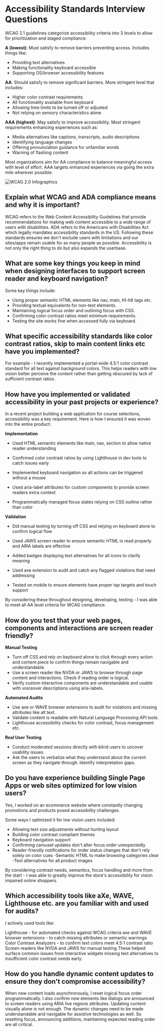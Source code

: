 # Accessibility Standards Interview Questions

WCAG 2.1 guidelines categorize accessibility criteria into 3 levels to allow for prioritization and staged compliance:

**A (lowest)**: 
Must satisfy to remove barriers preventing access. Includes things like:
- Providing text alternatives 
- Making functionality keyboard accessible
- Supporting OS/browser accessibility features 

**AA**: 
Should satisfy to remove significant barriers. More stringent level that includes: 
- Higher color contrast requirements  
- All functionality available from keyboard 
- Allowing time limits to be turned off or adjusted
- Not relying on sensory characteristics alone 

**AAA (highest)**: 
May satisfy to improve accessibility. Most stringent requirements enhancing experiences such as:
- Media alternatives like captions, transcripts, audio descriptions
- Identifying language changes
- Offering pronunciation guidance for unfamiliar words
- Warning of flashing content

Most organizations aim for AA compliance to balance meaningful access with level of effort. AAA targets enhanced experiences via going the extra mile wherever possible.

![WCAG 2.0 Infographics](https://external-content.duckduckgo.com/iu/?u=https%3A%2F%2Fhurix.com%2Fwp-content%2Fuploads%2F2017%2F07%2FWCAG_Standards-at-a-glance_Infographic-1-1024x465.jpg&f=1&nofb=1&ipt=ebce42e867e4ccb60caf8ed4772a338afef04ba2db3b04b020b64c9d78cf8b88&ipo=images)

## Explain what WCAG and ADA compliance means and why it is important?
WCAG refers to the Web Content Accessibility Guidelines that provide recommendations for making web content accessible to a wide range of users with disabilities. ADA refers to the Americans with Disabilities Act which legally mandates accessibility standards in the US.
Following these standards ensures we don't exclude users with limitations and our sites/apps remain usable for as many people as possible. Accessibility is not only the right thing to do but also expands the userbase.

## What are some key things you keep in mind when designing interfaces to support screen reader and keyboard navigation?
Some key things include:

- Using proper semantic HTML elements like nav, main, h1-h6 tags etc.
- Providing textual equivalents for non-text elements.
- Maintaining logical focus order and outlining focus with CSS.
- Confirming color contrast ratios meet minimum requirements.
- Testing the site works fine when accessed fully via keyboard.

## What specific accessibility standards like color contrast ratios, skip to main content links etc have you implemented?
For example - I recently implemented a portal-wide 4.5:1 color contrast standard for all text against background colors. This helps readers with low vision better perceive the content rather than getting obscured by lack of sufficient contrast ratios.

## How have you implemented or validated accessibility in your past projects or experience?
In a recent project building a web application for course selections, accessibility was a key requirement. Here is how I ensured it was woven into the entire product:

**Implementation**

- Used HTML semantic elements like main, nav, section to allow native reader understanding

- Confirmed color contrast ratios by using Lighthouse in dev tools to catch issues early

- Implemented keyboard navigation so all actions can be triggered without a mouse

- Used aria-label attributes for custom components to provide screen readers extra context

- Programmatically managed focus states relying on CSS outline rather than color

**Validation**

- Did manual testing by turning off CSS and relying on keyboard alone to confirm logical flow

- Used JAWS screen reader to ensure semantic HTML is read properly and ARIA labels are effective

- Added badges displaying text alternatives for all icons to clarify meaning

- Used axe extension to audit and catch any flagged violations that need addressing

- Tested on mobile to ensure elements have proper tap targets and touch support

By considering these throughout designing, developing, testing - I was able to meet all AA level criteria for WCAG compliance.

## How do you test that your web pages, components and interactions are screen reader friendly?
**Manual Testing**

- Turn off CSS and rely on keyboard alone to click through every action and content piece to confirm things remain navigable and understandable.
- Use a screen reader like NVDA or JAWS to browse through page content and interactions. Check if reading order is logical.
- Verify custom interactive components are understandable and usable with voiceover descriptions using aria-labels.

**Automated Audits**

- Use axe or WAVE browser extensions to audit for violations and missing attributes like alt text.
- Validate content is readable with Natural Language Processing API tools.
- Lighthouse accessibility checks for color contrast, focus management etc.

**Real User Testing**

- Conduct moderated sessions directly with blind users to uncover usability issues.
- Ask the users to verbalize what they understand about the current screen as they navigate through. Identify interpretation gaps.

## Do you have experience building Single Page Apps or web sites optimized for low vision users?
Yes, I worked on an ecommerce website where constantly changing promotions and products posed accessibility challenges.

Some ways I optimized it for low vision users included:

- Allowing text size adjustments without hurting layout
- Building color contrast compliant themes
- Keyboard navigation support
- Confirming carousel updates don't alter focus order unexpectedly
- Reader-friendly notifications for order status changes that don't rely solely on color cues -Semantic HTML to make browsing categories clear -Text alternatives for all product images

By considering contrast needs, semantics, focus handling and more from the start - I was able to greatly improve the store's accessibility for vision impaired online shoppers.

## Which accessibility tools like aXe, WAVE, Lighthouse etc. are you familiar with and used for audits?
I actively used tools like:

Lighthouse - for automated checks against WCAG criteria
axe and WAVE browser extensions - to catch missing attributes or semantic warnings
Color Contrast Analyzers - to confirm text colors meet 4.5:1 contrast ratio
Screen readers like NVDA and JAWS for manual testing
These helped surface common issues from interactive widgets missing text alternatives to insufficient color contrast needs early.

## How do you handle dynamic content updates to ensure they don't compromise accessibility?
When new content loads asynchronously, I reset logical focus order programmatically. I also confirm new elements like dialogs are announced to screen readers using ARIA live regions attributes. Updating content visually alone is not enough. The dynamic changes need to be made understandable and navigable for assistive technologies as well. So resetting focus, announcing additions, maintaining expected reading order are all critical.

